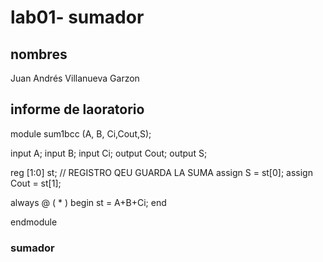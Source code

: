 # lab01- sumador 
## nombres
Juan Andrés Villanueva Garzon 

## informe de laoratorio 
module sum1bcc (A, B, Ci,Cout,S);

  input  A; 
  input  B;
  input  Ci;
  output Cout;
  output S;

  reg [1:0] st;   // REGISTRO QEU GUARDA LA SUMA 
  assign S = st[0];
  assign Cout = st[1];

  always @ ( * ) begin
  	st  = 	A+B+Ci;
  end
  
endmodule

### sumador 

